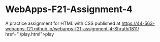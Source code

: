# WebApps-F21-Assignment-4
A practice assignment for HTML with CSS
published at https://44-563-webapps-f21.github.io/webapps-f21-assignment-4-Shruthi1811/
href="./play.html">play